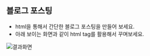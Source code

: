 ## 블로그 포스팅

* html을 통해서 간단한 블로그 포스팅을 만들어 보세요.
* 아래 보이는 화면과 같이 html tag를 활용해서 꾸며보세요. 

![결과화면](/material/images/dulumary/web/front/html/test04_result.png)